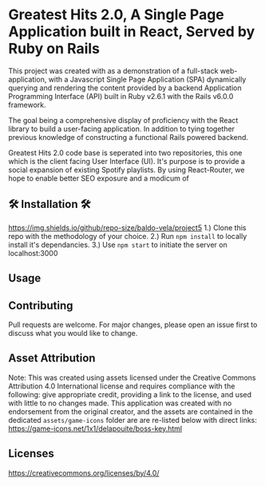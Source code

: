 # Greatest Hits 2.0, A Single Page Application built in React, Served by Ruby on Rails

This project was created with as a demonstration of a full-stack web-application, with a Javascript Single Page Application (SPA) dynamically querying and rendering the content provided by a backend Application Programming Interface (API) built in Ruby v2.6.1 with the Rails v6.0.0 framework. 

The goal being a comprehensive display of proficiency with the React library to build a user-facing application. In addition to tying together previous knowledge of constructing a functional Rails powered backend.

Greatest Hits 2.0 code base is seperated into two repositories, this one which is the client facing User Interface (UI). It's purpose is to provide a social expansion of existing Spotify playlists. By using React-Router, we hope to enable better SEO exposure and a modicum of 
## 🛠️ Installation 🛠️
https://img.shields.io/github/repo-size/baldo-vela/project5
1.) Clone this repo with the methodology of your choice.
2.) Run `npm install` to locally install it's dependancies.
3.) Use `npm start` to initiate the server on localhost:3000

## Usage


## Contributing
Pull requests are welcome. For major changes, please open an issue first to discuss what you would like to change.

## Asset Attribution
Note: This was created using assets licensed under the Creative Commons Attribution 4.0 International license and requires compliance with the following: give appropriate credit, providing a link to the license, and used with little to no changes made. This application was created with no endorsement from the original creator, and the assets are contained in the dedicated `assets/game-icons` folder are are re-listed below with direct links:
https://game-icons.net/1x1/delapouite/boss-key.html


## Licenses
https://creativecommons.org/licenses/by/4.0/